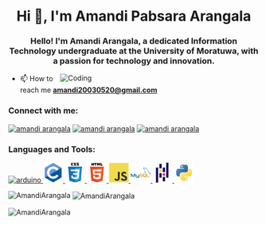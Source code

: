 <h1 align="center">Hi 👋, I'm Amandi Pabsara Arangala</h1>
<h3 align="center">Hello! I'm Amandi Arangala, a dedicated Information Technology undergraduate at the University of Moratuwa, with a passion for technology and innovation.</h3>
<img align = "right" alt="Coding" width="400" src="https://img.freepik.com/free-photo/programming-background-concept_23-2150170137.jpg">

<!--<p align="left"> <img src="https://komarev.com/ghpvc/?username=amandiarangala&label=Profile%20views&color=0e75b6&style=flat" alt="amandiarangala" /> </p>-->

- 📫 How to reach me **amandi20030520@gmail.com**

<h3 align="left">Connect with me:</h3>
<p align="left">
<a href="https://linkedin.com/in/amandi arangala" target="blank"><img align="center" src="https://raw.githubusercontent.com/rahuldkjain/github-profile-readme-generator/master/src/images/icons/Social/linked-in-alt.svg" alt="amandi arangala" height="30" width="40" /></a>
<a href="https://kaggle.com/amandi arangala" target="blank"><img align="center" src="https://raw.githubusercontent.com/rahuldkjain/github-profile-readme-generator/master/src/images/icons/Social/kaggle.svg" alt="amandi arangala" height="30" width="40" /></a>
<a href="https://www.hackerrank.com/amandi arangala" target="blank"><img align="center" src="https://raw.githubusercontent.com/rahuldkjain/github-profile-readme-generator/master/src/images/icons/Social/hackerrank.svg" alt="amandi arangala" height="30" width="40" /></a>
</p>

<h3 align="left">Languages and Tools:</h3>
<p align="left"> <a href="https://www.arduino.cc/" target="_blank" rel="noreferrer"> <img src="https://cdn.worldvectorlogo.com/logos/arduino-1.svg" alt="arduino" width="40" height="40"/> </a> <a href="https://www.cprogramming.com/" target="_blank" rel="noreferrer"> <img src="https://raw.githubusercontent.com/devicons/devicon/master/icons/c/c-original.svg" alt="c" width="40" height="40"/> </a> <a href="https://www.w3schools.com/css/" target="_blank" rel="noreferrer"> <img src="https://raw.githubusercontent.com/devicons/devicon/master/icons/css3/css3-original-wordmark.svg" alt="css3" width="40" height="40"/> </a> <a href="https://www.w3.org/html/" target="_blank" rel="noreferrer"> <img src="https://raw.githubusercontent.com/devicons/devicon/master/icons/html5/html5-original-wordmark.svg" alt="html5" width="40" height="40"/> </a> <a href="https://developer.mozilla.org/en-US/docs/Web/JavaScript" target="_blank" rel="noreferrer"> <img src="https://raw.githubusercontent.com/devicons/devicon/master/icons/javascript/javascript-original.svg" alt="javascript" width="40" height="40"/> </a> <a href="https://www.mysql.com/" target="_blank" rel="noreferrer"> <img src="https://raw.githubusercontent.com/devicons/devicon/master/icons/mysql/mysql-original-wordmark.svg" alt="mysql" width="40" height="40"/> </a> <a href="https://pandas.pydata.org/" target="_blank" rel="noreferrer"> <img src="https://raw.githubusercontent.com/devicons/devicon/2ae2a900d2f041da66e950e4d48052658d850630/icons/pandas/pandas-original.svg" alt="pandas" width="40" height="40"/> </a> <a href="https://www.python.org" target="_blank" rel="noreferrer"> <img src="https://raw.githubusercontent.com/devicons/devicon/master/icons/python/python-original.svg" alt="python" width="40" height="40"/> </a> </p>

<p><img align="left" src="https://github-readme-stats.vercel.app/api/top-langs?username=AmandiArangala&show_icons=true&locale=en&layout=compact" alt="AmandiArangala" /></p>

<p>&nbsp;<img align="center" src="https://github-readme-stats.vercel.app/api?username=AmandiArangala&show_icons=true&locale=en" alt="AmandiArangala" /></p>

<p><img align="center" src="https://github-readme-streak-stats.herokuapp.com/?user=AmandiArangala&" alt="AmandiArangala" /></p>
